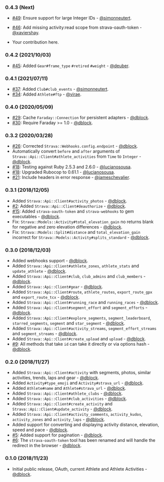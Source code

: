 ### 0.4.3 (Next)

- [#49](https://github.com/dblock/strava-ruby-client/pull/51): Ensure support for large Integer IDs - [@simonneutert](https://github.com/dblock/strava-ruby-client/pull/51).

- [#46](https://github.com/dblock/strava-ruby-client/pull/46): Add missing activity:read scope from strava-oauth-token - [@xaviershay](https://github.com/xaviershay).
- Your contribution here.

### 0.4.2 (2021/10/03)

- [#45](https://github.com/dblock/strava-ruby-client/pull/45): Added `Gear#frame_type` `#retired` `#weight` - [@deuber](https://github.com/deuber).

### 0.4.1 (2021/07/11)

- [#37](https://github.com/dblock/strava-ruby-client/pull/38): Added `Club#club_events` - [@simonneutert](https://github.com/simonneutert).
- [#34](https://github.com/dblock/strava-ruby-client/pull/34): Added `Athlete#ftp` - [@virae](https://github.com/virae).

### 0.4.0 (2020/05/09)

- [#29](https://github.com/dblock/strava-ruby-client/pull/29): Cache `Faraday::Connection` for persistent adapters - [@dblock](https://github.com/dblock).
- [#30](https://github.com/dblock/strava-ruby-client/pull/30): Require Faraday >= 1.0 - [@dblock](https://github.com/dblock).

### 0.3.2 (2020/03/28)

- [#26](https://github.com/dblock/strava-ruby-client/pull/26): Corrected `Strava::Webhooks.config.endpoint` - [@dblock](https://github.com/dblock).
- Automatically convert `before` and `after` arguments of `Strava::Api::Client#athlete_activities` from `Time` to `Integer` - [@dblock](https://github.com/dblock).
- [#18](https://github.com/dblock/strava-ruby-client/pull/18): Testing against Ruby 2.5.3 and 2.6.0 - [@lucianosousa](https://github.com/lucianosousa).
- [#18](https://github.com/dblock/strava-ruby-client/pull/18): Upgraded Rubocop to 0.61.1 - [@lucianosousa](https://github.com/lucianosousa).
- [#21](https://github.com/dblock/strava-ruby-client/pull/21): Include headers in error response - [@jameschevalier](https://github.com/jameschevalier).

### 0.3.1 (2018/12/05)

- Added `Strava::Api::Client#activity_photos` - [@dblock](https://github.com/dblock).
- [#2](https://github.com/dblock/strava-ruby-client/issues/2): Added `Strava::Api::Client#deauthorize` - [@dblock](https://github.com/dblock).
- [#15](https://github.com/dblock/strava-ruby-client/issues/15): Added `strava-oauth-token` and `strava-webhooks` to gem executables - [@dblock](https://github.com/dblock).
- Fix: `Strava::Models::Activity#total_elevation_gain` no returns blank for negative and zero elevation differences - [@dblock](https://github.com/dblock).
- Fix: `Strava::Models::Split#distance` and `total_elevation_gain` incorrect for `Strava::Models::Activity#splits_standard` - [@dblock](https://github.com/dblock).

### 0.3.0 (2018/12/03)

- Added webhooks support - [@dblock](https://github.com/dblock).
- Added `Strava::Api::Client#athlete_zones`, `athlete_stats` and `update_athlete` - [@dblock](https://github.com/dblock).
- Added `Strava::Api::Client#club`, `club_admins` and `club_members` - [@dblock](https://github.com/dblock).
- Added `Strava::Api::Client#gear` - [@dblock](https://github.com/dblock).
- Added `Strava::Api::Client#route`, `athlete_routes`, `export_route_gpx` and `export_route_tcx` - [@dblock](https://github.com/dblock).
- Added `Strava::Api::Client#running_race` and `running_races` - [@dblock](https://github.com/dblock).
- Added `Strava::Api::Client#segment_effort` and `segment_efforts` - [@dblock](https://github.com/dblock).
- Added `Strava::Api::Client#explore_segments`, `segment_leaderboard`, `starred_segments`, `segment` and `star_segment` - [@dblock](https://github.com/dblock).
- Added `Strava::Api::Client#activity_streams`, `segment_effort_streams` and `segment_streams` - [@dblock](https://github.com/dblock).
- Added `Strava::Api::Client#create_upload` and `upload` - [@dblock](https://github.com/dblock).
- [#9](https://github.com/dblock/strava-ruby-client/issues/9): All methods that take `id` can take it directly or via options hash - [@dblock](https://github.com/dblock).

### 0.2.0 (2018/11/27)

- Added `Strava::Api::Client#activity` with segments, photos, similar activities, trends, laps and gear - [@dblock](https://github.com/dblock).
- Added `Activity#type_emoji` and `Activity#strava_url` - [@dblock](https://github.com/dblock).
- Added `Athlete#name` and `Athlete#strava_url` - [@dblock](https://github.com/dblock).
- Added `Strava::Api::Client#athlete_clubs` - [@dblock](https://github.com/dblock).
- Added `Strava::Api::Client#club_activities` - [@dblock](https://github.com/dblock).
- Added `Strava::Api::Client#create_activity` and `Strava::Api::Client#update_activity` - [@dblock](https://github.com/dblock).
- Added `Strava::Api::Client#activity_comments`, `activity_kudos`, `activity_zones` and `activity_laps` - [@dblock](https://github.com/dblock).
- Added support for converting and displaying activity distance, elevation, speed and pace - [@dblock](https://github.com/dblock).
- [#5](https://github.com/dblock/strava-ruby-client/issues/5): Added support for pagination - [@dblock](https://github.com/dblock).
- [#6](https://github.com/dblock/strava-ruby-client/issues/6): The `strava-oauth-token` tool has been renamed and will handle the redirect in the browser - [@dblock](https://github.com/dblock).

### 0.1.0 (2018/11/23)

- Initial public release, OAuth, current Athlete and Athlete Activities - [@dblock](https://github.com/dblock).
